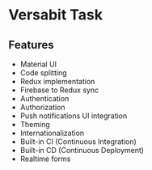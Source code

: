 
# ‌‌Versabit Task

## Features

- Material UI
- Code splitting
- Redux implementation
- Firebase to Redux sync
- Authentication
- Authorization
- Push notifications UI integration
- Theming
- Internationalization
- Built-in CI (Continuous Integration)
- Built-in CD (Continuous Deployment)
- Realtime forms 
